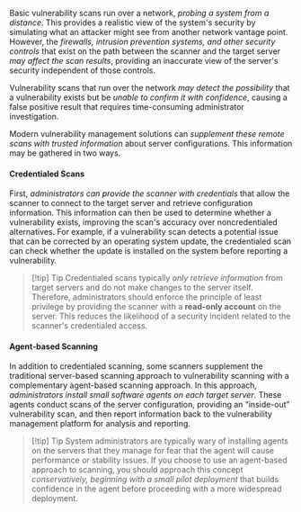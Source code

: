 Basic vulnerability scans run over a network, *probing a system from a distance*. This provides a realistic view of the system's security by simulating what an attacker might see from another network vantage point. However, the *firewalls, intrusion prevention systems, and other security controls* that exist on the path between the scanner and the target server *may affect the scan results*, providing an inaccurate view of the server's security independent of those controls.

Vulnerability scans that run over the network *may detect the possibility* that a vulnerability exists but be *unable to confirm it with confidence*, causing a false positive result that requires time-consuming administrator investigation.

Modern vulnerability management solutions can *supplement these remote scans with trusted information* about server configurations. This information may be gathered in two ways. 

#### Credentialed Scans

First, *administrators can provide the scanner with credentials* that allow the scanner to connect to the target server and retrieve configuration information. This information can then be used to determine whether a vulnerability exists, improving the scan's accuracy over noncredentialed alternatives. For example, if a vulnerability scan detects a potential issue that can be corrected by an operating system update, the credentialed scan can check whether the update is installed on the system before reporting a vulnerability.

> [!tip] Tip
> Credentialed scans typically *only retrieve information* from target servers and do not make changes to the server itself. Therefore, administrators should enforce the principle of least privilege by providing the scanner with a **read-only account** on the server. This reduces the likelihood of a security incident related to the scanner's credentialed access.

#### Agent-based Scanning

In addition to credentialed scanning, some scanners supplement the traditional server-based scanning approach to vulnerability scanning with a complementary agent-based scanning approach. In this approach, *administrators install small software agents on each target server*. These agents conduct scans of the server configuration, providing an “inside-out” vulnerability scan, and then report information back to the vulnerability management platform for analysis and reporting.

> [!tip] Tip
> System administrators are typically wary of installing agents on the servers that they manage for fear that the agent will cause performance or stability issues. If you choose to use an agent-based approach to scanning, you should approach this concept *conservatively, beginning with a small pilot deployment* that builds confidence in the agent before proceeding with a more widespread deployment.
